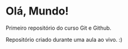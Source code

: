 # Olá, Mundo!
 Primeiro repositório do curso Git e Github.
 
 Repositório criado durante uma aula ao vivo. :)